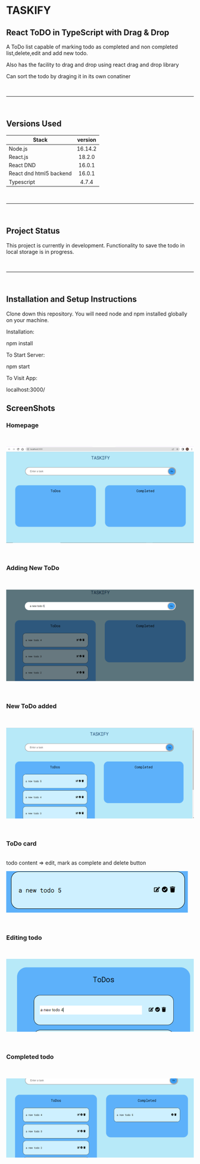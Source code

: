 # TASKIFY

## React ToDO in TypeScript with Drag & Drop

A ToDo list capable of marking todo as completed and non completed list,delete,edit and add new todo.

Also has the facility to drag and drop using react drag and drop library

Can sort the todo by draging it in its own conatiner

<br>

---

<br>

## Versions Used

| Stack                   | version |
| ----------------------- | :-----: |
| Node.js                 | 16.14.2 |
| React.js                | 18.2.0  |
| React DND               | 16.0.1  |
| React dnd html5 backend | 16.0.1  |
| Typescript              |  4.7.4  |

<br>

---

<br>

## Project Status

This project is currently in development.
Functionality to save the todo in local storage is in progress.

<br>

---

<br>

## Installation and Setup Instructions

Clone down this repository. You will need node and npm installed globally on your machine.

Installation:

npm install

To Start Server:

npm start

To Visit App:

localhost:3000/

## ScreenShots

### Homepage

<br>

![homepage](assets/taskify-home.PNG)

<br>

### Adding New ToDo

<br>

![homepage](assets/taskify-enetring-new-todo.PNG)

<br>

### New ToDo added

<br>

![homepage](assets/taskify-enetered-new-todo-list.PNG)

<br>

### ToDo card

<br>
todo content => edit, mark as complete and delete button
<br>

![ToDo card](assets/taskify-todo-card.PNG)

<br>

### Editing todo

<br>

![Editing todo](assets/taskify-editing-todo.PNG)

<br>

### Completed todo

<br>

![Completed todo](assets/taskify-completed-todo.PNG)

<br>
